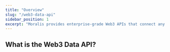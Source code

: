 ```yaml
---
title: "Overview"
slug: "/web3-data-api"
sidebar_position: 1
excerpt: "Moralis provides enterprise-grade Web3 APIs that connect any tech stack to blockchain networks. Our 24/7 worldwide support ensures your project's easy launch, priority maintenance, and sustainable growth, with custom SLAs to support your demands."
--- 
```


## What is the Web3 Data API?